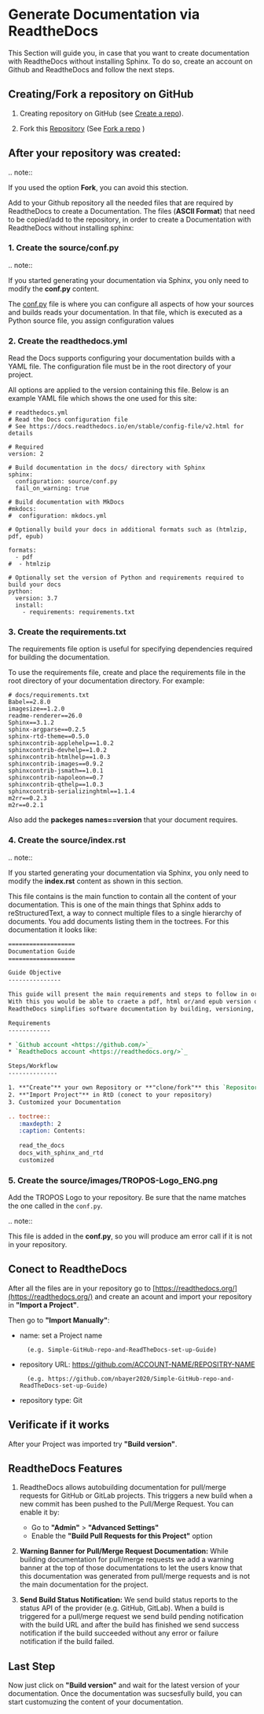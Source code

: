 
# Generate Documentation via ReadtheDocs

This Section will guide you, in case that you want to create documentation with ReadtheDocs without installing Sphinx. 
To do so, create an account on Github and ReadtheDocs and follow the next steps.

## Creating/Fork a repository on GitHub

1. Creating repository on GitHub (see [Create a repo](https://docs.github.com/en/free-pro-team@latest/github/getting-started-with-github/create-a-repo)).

2. Fork this [Repository](https://github.com/nbayer2020/Simple-GitHub-repo-and-ReadTheDocs-set-up-Guide) (See [Fork a repo](https://docs.github.com/en/free-pro-team@latest/github/getting-started-with-github/fork-a-repo) )

## After your repository was created:

.. note::

   If you used the option **Fork**, you can avoid this stection.

Add to your Github repository all the needed files that are required by ReadtheDocs to create a Documentation. 
The files (**ASCII Format**) that need to be copied/add to the repository, in order to create a Documentation with ReadtheDocs without installing sphinx:

### 1. Create the source/conf.py

.. note:: 

   If you started generating your documentation via Sphinx, you only need to modify the **conf.py** content.
   
The [conf.py](https://github.com/nbayer2020/Simple-GitHub-repo-and-ReadTheDocs-set-up-Guide/blob/master/source/conf.py) file is where you can configure all aspects of how your sources and builds reads your documentation.
In that file, which is executed as a Python source file, you assign configuration values

### 2. Create the readthedocs.yml

Read the Docs supports configuring your documentation builds with a YAML file. The configuration file must be in the root directory of your project.

All options are applied to the version containing this file. Below is an example YAML file which shows the one used for this site:
```
# readthedocs.yml
# Read the Docs configuration file
# See https://docs.readthedocs.io/en/stable/config-file/v2.html for details

# Required
version: 2

# Build documentation in the docs/ directory with Sphinx
sphinx:
  configuration: source/conf.py
  fail_on_warning: true
  
# Build documentation with MkDocs
#mkdocs:
#  configuration: mkdocs.yml

# Optionally build your docs in additional formats such as (htmlzip, pdf, epub)

formats:
  - pdf
#  - htmlzip

# Optionally set the version of Python and requirements required to build your docs
python:
  version: 3.7
  install:
    - requirements: requirements.txt
```

### 3. Create the requirements.txt

The requirements file option is useful for specifying dependencies required for building the documentation. 

To use the requirements file, create and place the requirements file in the root directory of your documentation directory. For example:
``` 
# docs/requirements.txt
Babel==2.8.0
imagesize==1.2.0
readme-renderer==26.0
Sphinx==3.1.2
sphinx-argparse==0.2.5
sphinx-rtd-theme==0.5.0
sphinxcontrib-applehelp==1.0.2
sphinxcontrib-devhelp==1.0.2
sphinxcontrib-htmlhelp==1.0.3
sphinxcontrib-images==0.9.2
sphinxcontrib-jsmath==1.0.1
sphinxcontrib-napoleon==0.7
sphinxcontrib-qthelp==1.0.3
sphinxcontrib-serializinghtml==1.1.4
m2rr==0.2.3 
m2r==0.2.1
```

Also add the **packeges names==version** that your document requires.

### 4. Create the source/index.rst

.. note:: 

   If you started generating your documentation via Sphinx, you only need to modify the **index.rst** content as shown in this section.

This file contains is the main function to contain all the content of your documentation.
This is one of the main things that Sphinx adds to reStructuredText, a way to connect multiple files to a single hierarchy of documents.
You add documents listing them in the toctrees.
For this documentation it looks like:
```rst
===================
Documentation Guide
===================

Guide Objective
---------------

This guide will present the main requirements and steps to follow in order to create a document using Github and ReadtheDocs. 
With this you would be able to craete a pdf, html or/and epub version of your document. It will all be conected to your Github repository.
ReadtheDocs simplifies software documentation by building, versioning, and hosting of your docs, automatically. Think of it as continuous documentation.

Requirements
------------

* `Github account <https://github.com/>`_
* `ReadtheDocs account <https://readthedocs.org/>`_

Steps/Workflow
--------------

1. **"Create"** your own Repository or **"clone/fork"** this `Repository <https://github.com/nbayer2020/Simple-GitHub-repo-and-ReadTheDocs-set-up-Guide>`_
2. **"Import Project"** in RtD (conect to your repository)
3. Customized your Documentation

.. toctree::
   :maxdepth: 2
   :caption: Contents:
   
   read_the_docs
   docs_with_sphinx_and_rtd
   customized
```

### 5. Create the source/images/TROPOS-Logo_ENG.png

Add the TROPOS Logo to your repository. Be sure that the name matches the one called in the ```conf.py```.

.. note::

   This file is added in the **conf.py**, so you will produce am error call if it is not in your repository.

## Conect to ReadtheDocs 

After all the files are in your repository go to [https://readthedocs.org/](https://readthedocs.org/) and create an acount and import your repository in **"Import a Project"**.

Then go to **"Import Manually"**:

* name:            set a Project name 
 
        (e.g. Simple-GitHub-repo-and-ReadTheDocs-set-up-Guide)                      
* repository URL:  https://github.com/ACCOUNT-NAME/REPOSITRY-NAME 

        (e.g. https://github.com/nbayer2020/Simple-GitHub-repo-and-ReadTheDocs-set-up-Guide)
* repository type: Git                                          

## Verificate if it works
After your Project was imported try **"Build version"**.

## ReadtheDocs Features 

1. ReadtheDocs allows autobuilding documentation for pull/merge requests for GitHub or GitLab projects. This triggers a new build when a new commit has been pushed to the Pull/Merge Request. You can enable it by:
   * Go to **"Admin"** > **"Advanced Settings"**
   * Enable the **"Build Pull Requests for this Project"** option

2. **Warning Banner for Pull/Merge Request Documentation:** While building documentation for pull/merge requests we add a warning banner at the top of those documentations to let the users know that this documentation was generated from pull/merge requests and is not the main documentation for the project.

3. **Send Build Status Notification:** We send build status reports to the status API of the provider (e.g. GitHub, GitLab). When a build is triggered for a pull/merge request we send build pending notification with the build URL and after the build has finished we send success notification if the build succeeded without any error or failure notification if the build failed.

## Last Step 

Now just click on **"Build version"** and wait for the latest version of your documentation. 
Once the documentation was sucsesfully build, you can start customuzing the content of your documentation.

